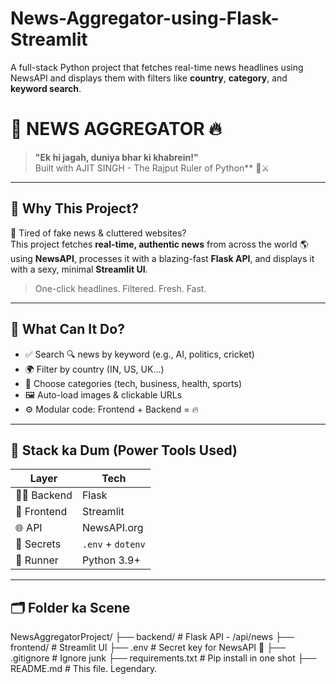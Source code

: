 # News-Aggregator-using-Flask-Streamlit
A full-stack Python project that fetches real-time news headlines using NewsAPI and displays them with filters like **country**, **category**, and **keyword search**.
# 🧠 NEWS AGGREGATOR 🔥

> **"Ek hi jagah, duniya bhar ki khabrein!"**  
Built with AJIT SINGH - The Rajput Ruler of Python** 🐍⚔️

---

## 🚀 Why This Project?

📰 Tired of fake news & cluttered websites?  
This project fetches **real-time, authentic news** from across the world 🌎 using **NewsAPI**, processes it with a blazing-fast **Flask API**, and displays it with a sexy, minimal **Streamlit UI**.

> One-click headlines. Filtered. Fresh. Fast.

---

## 🎯 What Can It Do?

- ✅ Search 🔍 news by keyword (e.g., AI, politics, cricket)
- 🌍 Filter by country (IN, US, UK...)
- 🧠 Choose categories (tech, business, health, sports)
- 🖼️ Auto-load images & clickable URLs
- ⚙️ Modular code: Frontend + Backend = 🔥

---

## 🧰 Stack ka Dum (Power Tools Used)

| Layer     | Tech         |
|-----------|--------------|
| 👨‍🍳 Backend   | Flask         |
| 🎨 Frontend  | Streamlit     |
| 🌐 API       | NewsAPI.org   |
| 🔐 Secrets   | `.env` + `dotenv` |
| 🚀 Runner    | Python 3.9+   |

---

## 🗂️ Folder ka Scene
NewsAggregatorProject/
├── backend/ # Flask API - /api/news
├── frontend/ # Streamlit UI
├── .env # Secret key for NewsAPI 🔐
├── .gitignore # Ignore junk
├── requirements.txt # Pip install in one shot
├── README.md # This file. Legendary.

